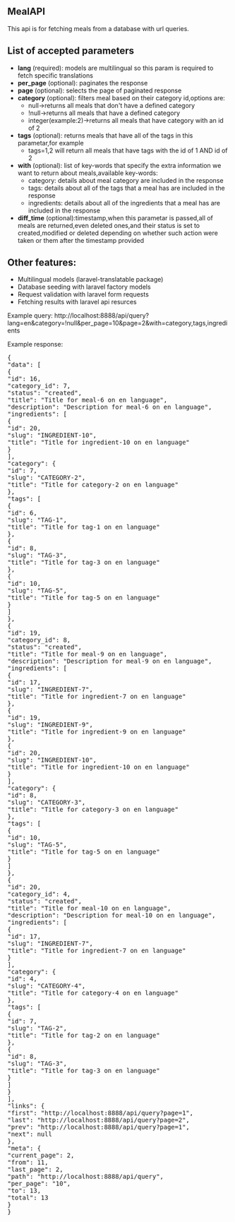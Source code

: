 ## MealAPI

This api is for fetching meals from a database with url queries.

## List of accepted parameters
<ul>
  <li><strong>lang</strong> (required): models are multilingual so this param is required to fetch specific translations</li>
  <li><strong>per_page</strong> (optional): paginates the response</li>
  <li><strong>page</strong> (optional): selects the page of paginated response</li>
  <li><strong>category</strong> (optional): filters meal based on their category id,options are:
    <ul>
    <li>null->returns all meals that don't have a defined category</li>
    <li>!null->returns all meals that have a defined category</li>
    <li>integer(example:2)->returns all meals that have category with an id of 2</li>
    </ul>
  </li>
  <li><strong>tags</strong> (optional): returns meals that have all of the tags in this parametar,for example
  <ul>
    <li>tags=1,2 will return all meals that have tags with the id of 1 AND id of 2</li>
  </ul>
   <li><strong>with</strong> (optional): list of key-words that specify the extra information we want to return about meals,available key-words:
  <ul>
    <li>category: details about meal category are included in the response</li>
    <li>tags: details about all of the tags that a meal has are included in the response</li>
    <li>ingredients: details about all of the ingredients that a meal has are included in the response</li>
  </ul>
  </li>
  </li>
   <li><strong>diff_time</strong> (optional):timestamp,when this parametar is passed,all of meals are returned,even deleted ones,and their status is set to created,modified or deleted depending on whether such action were taken or them after the timestamp provided</li>
</ul>

## Other features:

<ul>
  <li>Multilingual models (laravel-translatable package)</li>
  <li>Database seeding with laravel factory models</li>
  <li>Request validation with laravel form requests</li>
  <li>Fetching results with laravel api resurces</li>
</ul>

<p>Example query:
http://localhost:8888/api/query?lang=en&category=!null&per_page=10&page=2&with=category,tags,ingredients</p>

Example response:
<pre>
{
"data": [
{
"id": 16,
"category_id": 7,
"status": "created",
"title": "Title for meal-6 on en language",
"description": "Description for meal-6 on en language",
"ingredients": [
{
"id": 20,
"slug": "INGREDIENT-10",
"title": "Title for ingredient-10 on en language"
}
],
"category": {
"id": 7,
"slug": "CATEGORY-2",
"title": "Title for category-2 on en language"
},
"tags": [
{
"id": 6,
"slug": "TAG-1",
"title": "Title for tag-1 on en language"
},
{
"id": 8,
"slug": "TAG-3",
"title": "Title for tag-3 on en language"
},
{
"id": 10,
"slug": "TAG-5",
"title": "Title for tag-5 on en language"
}
]
},
{
"id": 19,
"category_id": 8,
"status": "created",
"title": "Title for meal-9 on en language",
"description": "Description for meal-9 on en language",
"ingredients": [
{
"id": 17,
"slug": "INGREDIENT-7",
"title": "Title for ingredient-7 on en language"
},
{
"id": 19,
"slug": "INGREDIENT-9",
"title": "Title for ingredient-9 on en language"
},
{
"id": 20,
"slug": "INGREDIENT-10",
"title": "Title for ingredient-10 on en language"
}
],
"category": {
"id": 8,
"slug": "CATEGORY-3",
"title": "Title for category-3 on en language"
},
"tags": [
{
"id": 10,
"slug": "TAG-5",
"title": "Title for tag-5 on en language"
}
]
},
{
"id": 20,
"category_id": 4,
"status": "created",
"title": "Title for meal-10 on en language",
"description": "Description for meal-10 on en language",
"ingredients": [
{
"id": 17,
"slug": "INGREDIENT-7",
"title": "Title for ingredient-7 on en language"
}
],
"category": {
"id": 4,
"slug": "CATEGORY-4",
"title": "Title for category-4 on en language"
},
"tags": [
{
"id": 7,
"slug": "TAG-2",
"title": "Title for tag-2 on en language"
},
{
"id": 8,
"slug": "TAG-3",
"title": "Title for tag-3 on en language"
}
]
}
],
"links": {
"first": "http://localhost:8888/api/query?page=1",
"last": "http://localhost:8888/api/query?page=2",
"prev": "http://localhost:8888/api/query?page=1",
"next": null
},
"meta": {
"current_page": 2,
"from": 11,
"last_page": 2,
"path": "http://localhost:8888/api/query",
"per_page": "10",
"to": 13,
"total": 13
}
}
</pre>
